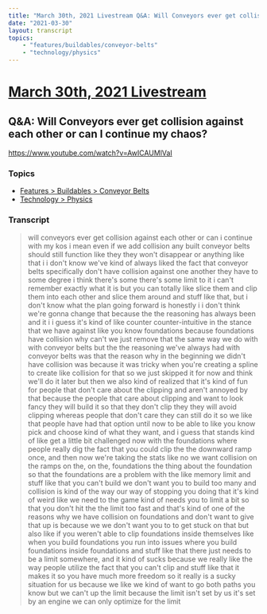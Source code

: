 ```yaml
---
title: "March 30th, 2021 Livestream Q&A: Will Conveyors ever get collision against each other or can I continue my chaos?"
date: "2021-03-30"
layout: transcript
topics:
    - "features/buildables/conveyor-belts"
    - "technology/physics"
---
```

# [March 30th, 2021 Livestream](../2021-03-30.md)
## Q&A: Will Conveyors ever get collision against each other or can I continue my chaos?
https://www.youtube.com/watch?v=AwICAUMlVaI

### Topics
* [Features > Buildables > Conveyor Belts](../topics/features/buildables/conveyor-belts.md)
* [Technology > Physics](../topics/technology/physics.md)

### Transcript

> will conveyors ever get collision against each other or can i continue with my kos i mean even if we add collision any built conveyor belts should still function like they they won't disappear or anything like that i i don't know we've kind of always liked the fact that conveyor belts specifically don't have collision against one another they have to some degree i think there's some there's some limit to it i can't remember exactly what it is but you can totally like slice them and clip them into each other and slice them around and stuff like that, but i don't know what the plan going forward is honestly i i don't think we're gonna change that because the the reasoning has always been and it i i guess it's kind of like counter counter-intuitive in the stance that we have against like you know foundations because foundations have collision why can't we just remove that the same way we do with with conveyor belts but the the reasoning we've always had with conveyor belts was that the reason why in the beginning we didn't have collision was because it was tricky when you're creating a spline to create like collision for that so we just skipped it for now and think we'll do it later but then we also kind of realized that it's kind of fun for people that don't care about the clipping and aren't annoyed by that because the people that care about clipping and want to look fancy they will build it so that they don't clip they they will avoid clipping whereas people that don't care they can still do it so we like that people have had that option until now to be able to like you know pick and choose kind of what they want, and i guess that stands kind of like get a little bit challenged now with the foundations where people really dig the fact that you could clip the the downward ramp once, and then now we're taking the stats like no we want collision on the ramps on the, on the, foundations the thing about the foundation so that the foundations are a problem with the like memory limit and stuff like that you can't build we don't want you to build too many and collision is kind of the way our way of stopping you doing that it's kind of weird like we need to the game kind of needs you to limit a bit so that you don't hit the the limit too fast and that's kind of one of the reasons why we have collision on foundations and don't want to give that up is because we we don't want you to to get stuck on that but also like if you weren't able to clip foundations inside themselves like when you build foundations you run into issues where you build foundations inside foundations and stuff like that there just needs to be a limit somewhere, and it kind of sucks because we really like the way people utilize the fact that you can't clip and stuff like that it makes it so you have much more freedom so it really is a sucky situation for us because we like we kind of want to go both paths you know but we can't up the limit because the limit isn't set by us it's set by an engine we can only optimize for the limit
